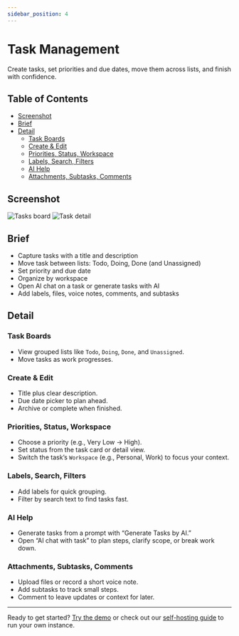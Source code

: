 ```yaml
---
sidebar_position: 4
---
```


# Task Management

Create tasks, set priorities and due dates, move them across lists, and finish with confidence.

## Table of Contents

- [Screenshot](#screenshot)
- [Brief](#brief)
- [Detail](#detail)
  - [Task Boards](#task-boards)
  - [Create & Edit](#create--edit)
  - [Priorities, Status, Workspace](#priorities-status-workspace)
  - [Labels, Search, Filters](#labels-search-filters)
  - [AI Help](#ai-help)
  - [Attachments, Subtasks, Comments](#attachments-subtasks-comments)

## Screenshot

<div style={{display: 'flex', flexWrap: 'wrap', gap: '10px', justifyContent: 'center'}}>
  <img src="/img/features/tasks/task-1-task-list.png" alt="Tasks board" style={{maxWidth: '75%'}} />
  <img src="/img/features/tasks/task-2-task-detail.png" alt="Task detail" style={{maxWidth: '75%'}} />
</div>

## Brief

- Capture tasks with a title and description
- Move task between lists: Todo, Doing, Done (and Unassigned)
- Set priority and due date
- Organize by workspace
- Open AI chat on a task or generate tasks with AI
- Add labels, files, voice notes, comments, and subtasks

## Detail

### Task Boards

- View grouped lists like `Todo`, `Doing`, `Done`, and `Unassigned`.
- Move tasks as work progresses.

### Create & Edit

- Title plus clear description.
- Due date picker to plan ahead.
- Archive or complete when finished.

### Priorities, Status, Workspace

- Choose a priority (e.g., Very Low → High).
- Set status from the task card or detail view.
- Switch the task’s `Workspace` (e.g., Personal, Work) to focus your context.

### Labels, Search, Filters

- Add labels for quick grouping.
- Filter by search text to find tasks fast.

### AI Help

- Generate tasks from a prompt with “Generate Tasks by AI.”
- Open “AI chat with task” to plan steps, clarify scope, or break work down.

### Attachments, Subtasks, Comments

- Upload files or record a short voice note.
- Add subtasks to track small steps.
- Comment to leave updates or context for later.

-----

Ready to get started? [Try the demo](http://demo.ai-notes.xyz/) or check out our [self-hosting guide](/docs/deployment/docker-build) to run your own instance.